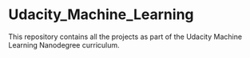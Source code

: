 # Udacity_Machine_Learning
This repository contains all the projects as part of the Udacity Machine Learning Nanodegree curriculum.
